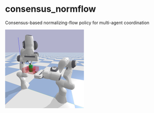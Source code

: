 # consensus_normflow
Consensus-based normalizing-flow policy for multi-agent coordination

<img src="./images/dual_arm_mating.png" width="256" />
